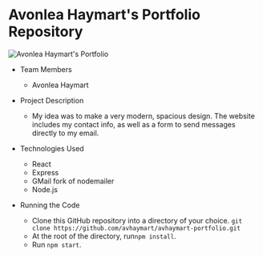 # Avonlea Haymart's Portfolio Repository

![Avonlea Haymart's Portfolio](https://preview.ibb.co/hPiN6V/portfolio.png)

* Team Members
   * Avonlea Haymart

* Project Description
   * My idea was to make a very modern, spacious design. The website includes my contact info, as well as a form to send messages directly to my email.

* Technologies Used
  * React
  * Express
  * GMail fork of nodemailer
  * Node.js
* Running the Code
  * Clone this GitHub repository into a directory of your choice.
  ```git clone https://github.com/avhaymart/avhaymart-portfolio.git```
  * At the root of the directory, run```npm install```.
  * Run ```npm start```.
